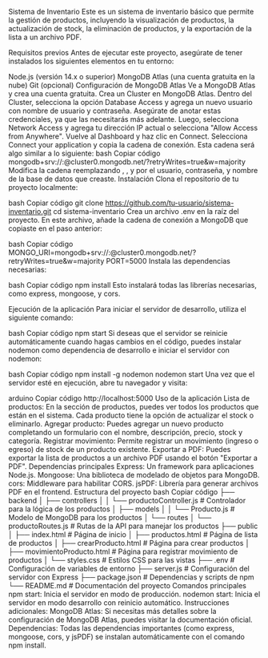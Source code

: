 Sistema de Inventario
Este es un sistema de inventario básico que permite la gestión de productos, incluyendo la visualización de productos, la actualización de stock, la eliminación de productos, y la exportación de la lista a un archivo PDF.

Requisitos previos
Antes de ejecutar este proyecto, asegúrate de tener instalados los siguientes elementos en tu entorno:

Node.js (versión 14.x o superior)
MongoDB Atlas (una cuenta gratuita en la nube)
Git (opcional)
Configuración de MongoDB Atlas
Ve a MongoDB Atlas y crea una cuenta gratuita.
Crea un Cluster en MongoDB Atlas.
Dentro del Cluster, selecciona la opción Database Access y agrega un nuevo usuario con nombre de usuario y contraseña. Asegúrate de anotar estas credenciales, ya que las necesitarás más adelante.
Luego, selecciona Network Access y agrega tu dirección IP actual o selecciona "Allow Access from Anywhere".
Vuelve al Dashboard y haz clic en Connect. Selecciona Connect your application y copia la cadena de conexión. Esta cadena será algo similar a lo siguiente:
bash
Copiar código
mongodb+srv://<username>:<password>@cluster0.mongodb.net/<dbname>?retryWrites=true&w=majority
Modifica la cadena reemplazando <username>, <password>, y <dbname> por el usuario, contraseña, y nombre de la base de datos que creaste.
Instalación
Clona el repositorio de tu proyecto localmente:

bash
Copiar código
git clone https://github.com/tu-usuario/sistema-inventario.git
cd sistema-inventario
Crea un archivo .env en la raíz del proyecto. En este archivo, añade la cadena de conexión a MongoDB que copiaste en el paso anterior:

bash
Copiar código
MONGO_URI=mongodb+srv://<username>:<password>@cluster0.mongodb.net/<dbname>?retryWrites=true&w=majority
PORT=5000
Instala las dependencias necesarias:

bash
Copiar código
npm install
Esto instalará todas las librerías necesarias, como express, mongoose, y cors.

Ejecución de la aplicación
Para iniciar el servidor de desarrollo, utiliza el siguiente comando:

bash
Copiar código
npm start
Si deseas que el servidor se reinicie automáticamente cuando hagas cambios en el código, puedes instalar nodemon como dependencia de desarrollo e iniciar el servidor con nodemon:

bash
Copiar código
npm install -g nodemon
nodemon start
Una vez que el servidor esté en ejecución, abre tu navegador y visita:

arduino
Copiar código
http://localhost:5000
Uso de la aplicación
Lista de productos: En la sección de productos, puedes ver todos los productos que están en el sistema. Cada producto tiene la opción de actualizar el stock o eliminarlo.
Agregar producto: Puedes agregar un nuevo producto completando un formulario con el nombre, descripción, precio, stock y categoría.
Registrar movimiento: Permite registrar un movimiento (ingreso o egreso) de stock de un producto existente.
Exportar a PDF: Puedes exportar la lista de productos a un archivo PDF usando el botón "Exportar a PDF".
Dependencias principales
Express: Un framework para aplicaciones Node.js.
Mongoose: Una biblioteca de modelado de objetos para MongoDB.
cors: Middleware para habilitar CORS.
jsPDF: Librería para generar archivos PDF en el frontend.
Estructura del proyecto
bash
Copiar código
├── backend
│   ├── controllers
│   │   └── productoController.js      # Controlador para la lógica de los productos
│   ├── models
│   │   └── Producto.js                # Modelo de MongoDB para los productos
│   └── routes
│       └── productoRoutes.js          # Rutas de la API para manejar los productos
├── public
│   ├── index.html                     # Página de inicio
│   ├── productos.html                 # Página de lista de productos
│   ├── crearProducto.html             # Página para crear productos
│   ├── movimientoProducto.html        # Página para registrar movimiento de productos
│   └── styles.css                     # Estilos CSS para las vistas
├── .env                               # Configuración de variables de entorno
├── server.js                          # Configuración del servidor con Express
├── package.json                       # Dependencias y scripts de npm
└── README.md                          # Documentación del proyecto
Comandos principales
npm start: Inicia el servidor en modo de producción.
nodemon start: Inicia el servidor en modo desarrollo con reinicio automático.
Instrucciones adicionales:
MongoDB Atlas: Si necesitas más detalles sobre la configuración de MongoDB Atlas, puedes visitar la documentación oficial.
Dependencias: Todas las dependencias importantes (como express, mongoose, cors, y jsPDF) se instalan automáticamente con el comando npm install.